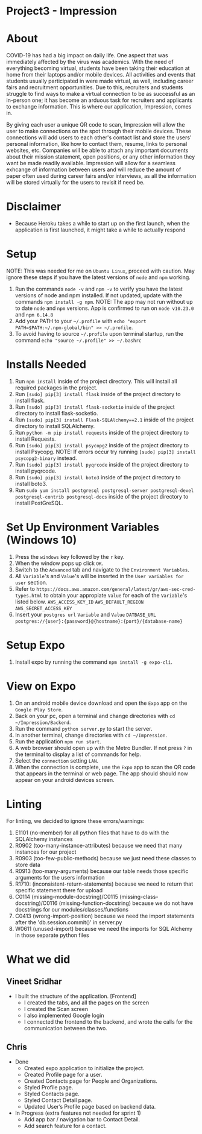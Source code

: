 # Project3 - Impression

# About

COVID-19 has had a big impact on daily life. One aspect that was immediately affected by the virus was academics.
With the need of everything becoming virtual, students have been taking their education at home from their laptops and/or mobile devices.
All activities and events that students usually participated in were made virtual, as well, including career fairs and recruitment opportunities.
Due to this, recruiters and students struggle to find ways to make a virtual connection to be as successful as an in-person one;
it has become an arduous task for recruiters and applicants to exchange information. This is where our application, Impression, comes in.

By giving each user a unique QR code to scan, Impression will allow the user to make connections on the spot through their mobile devices.
These connections will add users to each other's contact list and store the users' personal information, like how to contact them, resume, links to personal websites, etc.
Companies will be able to attach any important documents about their mission statement, open positions, or any other information they want be made readily available.
Impression will allow for a seamless exhcange of information between users and will reduce the amount of paper often used during career fairs and/or interviews,
as all the information will be stored virtually for the users to revisit if need be.

# Disclaimer

- Because Heroku takes a while to start up on the first launch, when the application is first launched, it might take a while to actually respond

# Setup

NOTE: This was needed for me on `Ubuntu Linux`, proceed with caution. May ignore these steps if you have the latest versions of `node` and `npm` working.

1. Run the commands `node -v` and `npm -v` to verify you have the latest versions of node and npm installed. If not updated, update with the commands `npm install -g npm`.
   NOTE: The app may not run without up to date `node` and `npm` versions. App is confirmed to run on `node v10.23.0` and `npm 6.14.8`
2. Add your PATH to your `~/.profile` with `echo "export PATH=$PATH:~/.npm-global/bin" >> ~/.profile`.
3. To avoid having to source `~/.profile` upon terminal startup, run the command `echo "source ~/.profile" >> ~/.bashrc`

# Installs Needed

1. Run `npm install` inside of the project directory. This will install all required packages in the project.
2. Run `[sudo] pip[3] install flask` inside of the project directory to install flask.
3. Run `[sudo] pip[3] install flask-socketio` inside of the project directory to install flask-socketio.
4. Run `[sudo] pip[3] install Flask-SQLAlchemy==2.1` inside of the project directory to install SQLAlchemy.
5. Run `python -m pip install requests` inside of the project directory to install Requests.
6. Run `[sudo] pip[3] install psycopg2` inside of the project directory to install Psycopg.
   NOTE: If errors occur try running `[sudo] pip[3] install psycopg2-binary` instead.
7. Run `[sudo] pip[3] install pyqrcode` inside of the project directory to install pyqrcode.
8. Run `[sudo] pip[3] install boto3` inside of the project directory to install boto3.
9. Run `sudo yum install postgresql postgresql-server postgresql-devel postgresql-contrib postgresql-docs` inside of the project directory to install PostGreSQL.

# Set Up Environment Variables (Windows 10)
1. Press the `windows` key followed by the `r` key.
2. When the window pops up click `OK`.
3. Switch to the `Advanced` tab and navigate to the `Environment Variables`.
4. All `Variable`'s and `Value`'s will be inserted in the `User variables for user` section.
5. Refer to `https://docs.aws.amazon.com/general/latest/gr/aws-sec-cred-types.html` to obtain your appropiate `Value` for each of the       `Variable`'s listed below.
   `AWS_ACCESS_KEY_ID`
   `AWS_DEFAULT_REGION`
   `AWS_SECRET_ACCESS_KEY`
6. Insert your `postgres url` `Variable` and `Value`
   `DATBASE_URL`
   `postgres://{user}:{password}@{hostname}:{port}/{database-name}`
   
# Setup Expo

1. Install expo by running the command `npm install -g expo-cli`.

# View on Expo

1. On an android mobile device download and open the `Expo` app on the `Google Play Store`.
2. Back on your pc, open a terminal and change directories with `cd ~/Impression/Backend`.
3. Run the command `python server.py` to start the server.
4. In another terminal, change directories with `cd ~/Impression`.
5. Run the application `npm run start`.
6. A web browser should open up with the Metro Bundler. If not press `?` in the terminal to display a list of commands for help.
7. Select the `connection` setting `LAN`.
8. When the connection is complete, use the `Expo` app to scan the QR code that appears in the terminal or web page. The app should should now appear on your android devices screen.

# Linting

For linting, we decided to ignore these errors/warnings:

1. E1101 (no-member) for all python files that have to do with the SQLAlchemy instances
2. R0902 (too-many-instance-attributes) because we need that many instances for our project
3. R0903 (too-few-public-methods) because we just need these classes to store data
4. R0913 (too-many-arguments) because our table needs those specific arguments for the users information
5. R1710: (inconsistent-return-statements) because we need to return that specific statement there for upload
6. C0114 (missing-module-docstring)/C0115 (missing-class-docstring)/C0116 (missing-function-docstring) because
   we do not have docstrings for our modules/classes/functions
7. C0413 (wrong-import-position) because we need the import statements after the 'db.session.commit()' in server.py
8. W0611 (unused-import) because we need the imports for SQL Alchemy in those separate python files

# What we did

## Vineet Sridhar

- I built the structure of the application. [Frontend]
  - I created the tabs, and all the pages on the screen
  - I created the Scan screen
  - I also implemented Google login
  - I connected the frontend to the backend, and wrote the calls for the communication between the two.
  
## Chris
- Done
   - Created expo application to initialize the project.
   - Created Profile page for a user.
   - Created Contacts page for People and Organizations.
   - Styled Profile page.
   - Styled Contacts page.
   - Styled Contact Detail page.
   - Updated User’s Profile page based on backend data.
- In Progress (extra features not needed for sprint 1)
   - Add app bar / navigation bar to Contact Detail.
   - Add search feature for a contact.

